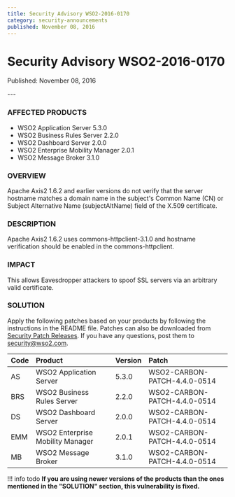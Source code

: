 ```yaml
---
title: Security Advisory WSO2-2016-0170
category: security-announcements
published: November 08, 2016
---
```


# Security Advisory WSO2-2016-0170

<p class="doc-info">Published: November 08, 2016</p>
---

### AFFECTED PRODUCTS
* WSO2 Application Server 5.3.0
* WSO2 Business Rules Server 2.2.0
* WSO2 Dashboard Server 2.0.0
* WSO2 Enterprise Mobility Manager 2.0.1
* WSO2 Message Broker 3.1.0


### OVERVIEW
Apache Axis2 1.6.2 and earlier versions do not verify that the server hostname matches a domain name in the subject's Common Name (CN) or Subject Alternative Name (subjectAltName) field of the X.509 certificate.


### DESCRIPTION
Apache Axis2 1.6.2 uses commons-httpclient-3.1.0 and hostname verification should be enabled in the commons-httpclient.


### IMPACT
This allows Eavesdropper attackers to spoof SSL servers via an arbitrary valid certificate.


### SOLUTION
Apply the following patches based on your products by following the instructions in the README file. Patches can also be downloaded from [Security Patch Releases](https://wso2.com/security-patch-releases/). If you have any questions, post them to <security@wso2.com>.


| **Code** | **Product** | **Version** | **Patch** | 
| :--- | :------ | :------ | :---- |
|AS | WSO2 Application Server | 5.3.0 | WSO2-CARBON-PATCH-4.4.0-0514 |
| BRS | WSO2 Business Rules Server | 2.2.0 | WSO2-CARBON-PATCH-4.4.0-0514 |
| DS | WSO2 Dashboard Server | 2.0.0 | WSO2-CARBON-PATCH-4.4.0-0514 |
| EMM | WSO2 Enterprise Mobility Manager | 2.0.1 | WSO2-CARBON-PATCH-4.4.0-0514 |
| MB | WSO2 Message Broker | 3.1.0 | WSO2-CARBON-PATCH-4.4.0-0514 | 


!!! info todo
    **If you are using newer versions of the products than the ones mentioned in the "SOLUTION" section, this vulnerability is fixed.**
